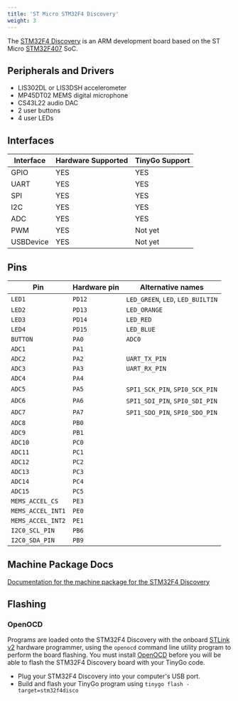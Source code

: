 ```yaml
---
title: 'ST Micro STM32F4 Discovery'
weight: 3
---
```


The [STM32F4 Discovery](https://www.st.com/en/evaluation-tools/stm32f4discovery.html) is an ARM development board based on the ST Micro [STM32F407](https://www.st.com/resource/en/datasheet/stm32f407vg.pdf) SoC.

## Peripherals and Drivers

- LIS302DL or LIS3DSH accelerometer
- MP45DT02 MEMS digital microphone
- CS43L22 audio DAC
- 2 user buttons
- 4 user LEDs

## Interfaces

| Interface | Hardware Supported | TinyGo Support |
| --------- | ------------- | ----- |
| GPIO      | YES | YES |
| UART      | YES | YES |
| SPI       | YES | YES |
| I2C       | YES | YES |
| ADC       | YES | YES |
| PWM       | YES | Not yet |
| USBDevice | YES | Not yet |

## Pins

| Pin               | Hardware pin | Alternative names |
| ----------------- | ------------ | ----------------- |
| `LED1`            | `PD12`       | `LED_GREEN`, `LED`, `LED_BUILTIN` |
| `LED2`            | `PD13`       | `LED_ORANGE`      |
| `LED3`            | `PD14`       | `LED_RED`         |
| `LED4`            | `PD15`       | `LED_BLUE`        |
| `BUTTON`          | `PA0`        | `ADC0`            |
| `ADC1`            | `PA1`        |                   |
| `ADC2`            | `PA2`        | `UART_TX_PIN`     |
| `ADC3`            | `PA3`        | `UART_RX_PIN`     |
| `ADC4`            | `PA4`        |                   |
| `ADC5`            | `PA5`        | `SPI1_SCK_PIN`, `SPI0_SCK_PIN` |
| `ADC6`            | `PA6`        | `SPI1_SDI_PIN`, `SPI0_SDI_PIN` |
| `ADC7`            | `PA7`        | `SPI1_SDO_PIN`, `SPI0_SDO_PIN` |
| `ADC8`            | `PB0`        |                   |
| `ADC9`            | `PB1`        |                   |
| `ADC10`           | `PC0`        |                   |
| `ADC11`           | `PC1`        |                   |
| `ADC12`           | `PC2`        |                   |
| `ADC13`           | `PC3`        |                   |
| `ADC14`           | `PC4`        |                   |
| `ADC15`           | `PC5`        |                   |
| `MEMS_ACCEL_CS`   | `PE3`        |                   |
| `MEMS_ACCEL_INT1` | `PE0`        |                   |
| `MEMS_ACCEL_INT2` | `PE1`        |                   |
| `I2C0_SCL_PIN`    | `PB6`        |                   |
| `I2C0_SDA_PIN`    | `PB9`        |                   |

## Machine Package Docs

[Documentation for the machine package for the STM32F4 Discovery](../machine/stm32f4disco)

## Flashing

### OpenOCD

Programs are loaded onto the STM32F4 Discovery with the onboard [STLink v2](https://www.st.com/en/development-tools/st-link-v2.html) hardware programmer, using the `openocd` command line utility program to perform the board flashing. You must install [OpenOCD](http://openocd.org/) before you will be able to flash the STM32F4 Discovery board with your TinyGo code.

- Plug your STM32F4 Discovery into your computer's USB port.
- Build and flash your TinyGo program using `tinygo flash -target=stm32f4disco`
